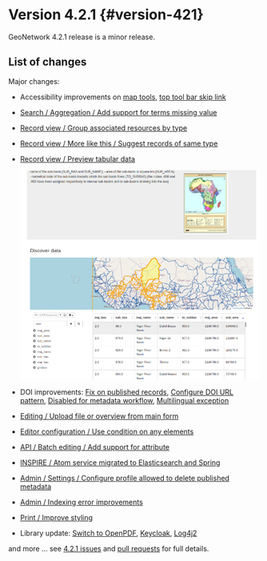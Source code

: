 # Version 4.2.1 {#version-421}

GeoNetwork 4.2.1 release is a minor release.

## List of changes

Major changes:

-   Accessibility improvements on [map tools](https://github.com/geonetwork/core-geonetwork/pull/6211), [top tool bar skip link](https://github.com/geonetwork/core-geonetwork/pull/6217)

-   [Search / Aggregation / Add support for terms missing value](https://github.com/geonetwork/core-geonetwork/pull/6335)

-   [Record view / Group associated resources by type](https://github.com/geonetwork/core-geonetwork/pull/6328)

-   [Record view / More like this / Suggest records of same type](https://github.com/geonetwork/core-geonetwork/pull/6452)

-   [Record view / Preview tabular data](https://github.com/geonetwork/core-geonetwork/pull/6440)

    ![](img/421-previewdata.png)

-   DOI improvements: [Fix on published records](https://github.com/geonetwork/core-geonetwork/pull/6338), [Configure DOI URL pattern](https://github.com/geonetwork/core-geonetwork/pull/6347), [Disabled for metadata workflow](https://github.com/geonetwork/core-geonetwork/pull/6367), [Multilingual exception](https://github.com/geonetwork/core-geonetwork/pull/6472)

-   [Editing / Upload file or overview from main form](https://github.com/geonetwork/core-geonetwork/pull/6371)

-   [Editor configuration / Use condition on any elements](https://github.com/geonetwork/core-geonetwork/pull/6355)

-   [API / Batch editing / Add support for attribute](https://github.com/geonetwork/core-geonetwork/pull/6423)

-   [INSPIRE / Atom service migrated to Elasticsearch and Spring](https://github.com/geonetwork/core-geonetwork/pull/6395)

-   [Admin / Settings / Configure profile allowed to delete published metadata](https://github.com/geonetwork/core-geonetwork/pull/6398)

-   [Admin / Indexing error improvements](https://github.com/geonetwork/core-geonetwork/pull/6432)

-   [Print / Improve styling](https://github.com/geonetwork/core-geonetwork/pull/6517)

-   Library update: [Switch to OpenPDF](https://github.com/geonetwork/core-geonetwork/pull/6343), [Keycloak](https://github.com/geonetwork/core-geonetwork/pull/6531), [Log4j2](https://github.com/geonetwork/core-geonetwork/pull/6397)

and more \... see [4.2.1 issues](https://github.com/geonetwork/core-geonetwork/issues?q=is%3Aissue+milestone%3A4.2.1+is%3Aclosed) and [pull requests](https://github.com/geonetwork/core-geonetwork/pulls?q=is%3Apr+milestone%3A4.2.1+is%3Aclosed) for full details.
